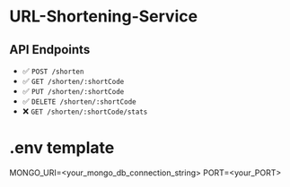 # URL-Shortening-Service

## API Endpoints

- ✅ `POST /shorten`
- ✅ `GET /shorten/:shortCode`
- ✅ `PUT /shorten/:shortCode`
- ✅ `DELETE /shorten/:shortCode`
- ❌ `GET /shorten/:shortCode/stats`

# .env template
MONGO_URI=<your_mongo_db_connection_string>
PORT=<your_PORT>
